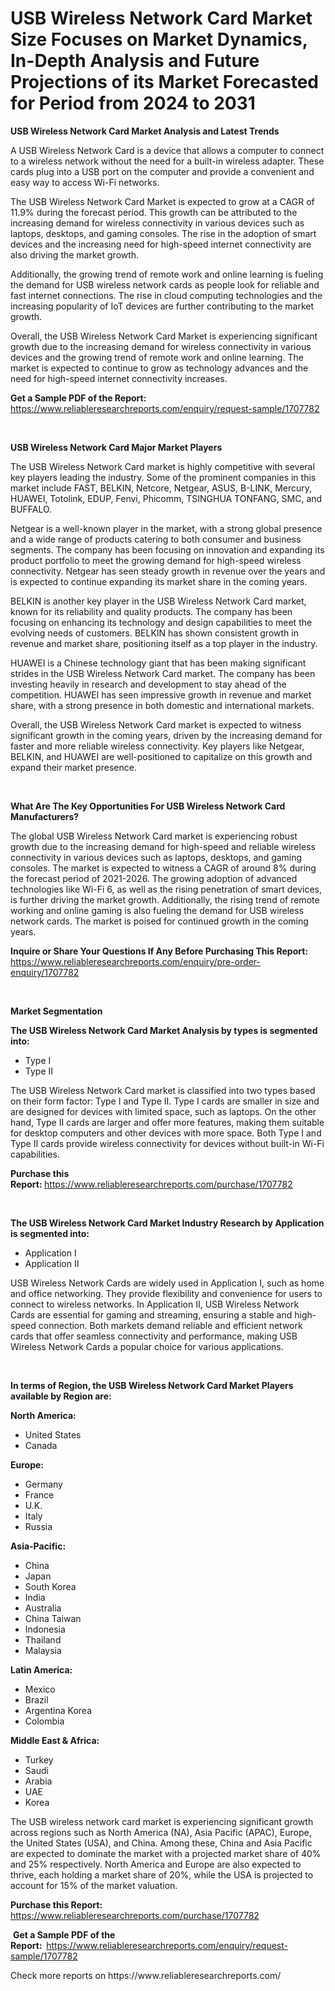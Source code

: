 <p><h1>USB Wireless Network Card Market Size Focuses on Market Dynamics, In-Depth Analysis and Future Projections of its Market Forecasted for Period from 2024 to 2031</h1></p><p><strong>USB Wireless Network Card Market Analysis and Latest Trends</strong></p>
<p><p>A USB Wireless Network Card is a device that allows a computer to connect to a wireless network without the need for a built-in wireless adapter. These cards plug into a USB port on the computer and provide a convenient and easy way to access Wi-Fi networks.</p><p>The USB Wireless Network Card Market is expected to grow at a CAGR of 11.9% during the forecast period. This growth can be attributed to the increasing demand for wireless connectivity in various devices such as laptops, desktops, and gaming consoles. The rise in the adoption of smart devices and the increasing need for high-speed internet connectivity are also driving the market growth.</p><p>Additionally, the growing trend of remote work and online learning is fueling the demand for USB wireless network cards as people look for reliable and fast internet connections. The rise in cloud computing technologies and the increasing popularity of IoT devices are further contributing to the market growth.</p><p>Overall, the USB Wireless Network Card Market is experiencing significant growth due to the increasing demand for wireless connectivity in various devices and the growing trend of remote work and online learning. The market is expected to continue to grow as technology advances and the need for high-speed internet connectivity increases.</p></p>
<p><strong>Get a Sample PDF of the Report:&nbsp;</strong> <a href="https://www.reliableresearchreports.com/enquiry/request-sample/1707782">https://www.reliableresearchreports.com/enquiry/request-sample/1707782</a></p>
<p>&nbsp;</p>
<p><strong>USB Wireless Network Card Major Market Players</strong></p>
<p><p>The USB Wireless Network Card market is highly competitive with several key players leading the industry. Some of the prominent companies in this market include FAST, BELKIN, Netcore, Netgear, ASUS, B-LINK, Mercury, HUAWEI, Totolink, EDUP, Fenvi, Phicomm, TSINGHUA TONFANG, SMC, and BUFFALO.</p><p>Netgear is a well-known player in the market, with a strong global presence and a wide range of products catering to both consumer and business segments. The company has been focusing on innovation and expanding its product portfolio to meet the growing demand for high-speed wireless connectivity. Netgear has seen steady growth in revenue over the years and is expected to continue expanding its market share in the coming years.</p><p>BELKIN is another key player in the USB Wireless Network Card market, known for its reliability and quality products. The company has been focusing on enhancing its technology and design capabilities to meet the evolving needs of customers. BELKIN has shown consistent growth in revenue and market share, positioning itself as a top player in the industry.</p><p>HUAWEI is a Chinese technology giant that has been making significant strides in the USB Wireless Network Card market. The company has been investing heavily in research and development to stay ahead of the competition. HUAWEI has seen impressive growth in revenue and market share, with a strong presence in both domestic and international markets.</p><p>Overall, the USB Wireless Network Card market is expected to witness significant growth in the coming years, driven by the increasing demand for faster and more reliable wireless connectivity. Key players like Netgear, BELKIN, and HUAWEI are well-positioned to capitalize on this growth and expand their market presence.</p></p>
<p>&nbsp;</p>
<p><strong>What Are The Key Opportunities For USB Wireless Network Card Manufacturers?</strong></p>
<p><p>The global USB Wireless Network Card market is experiencing robust growth due to the increasing demand for high-speed and reliable wireless connectivity in various devices such as laptops, desktops, and gaming consoles. The market is expected to witness a CAGR of around 8% during the forecast period of 2021-2026. The growing adoption of advanced technologies like Wi-Fi 6, as well as the rising penetration of smart devices, is further driving the market growth. Additionally, the rising trend of remote working and online gaming is also fueling the demand for USB wireless network cards. The market is poised for continued growth in the coming years.</p></p>
<p><strong>Inquire or Share Your Questions If Any Before Purchasing This Report:</strong> <a href="https://www.reliableresearchreports.com/enquiry/pre-order-enquiry/1707782">https://www.reliableresearchreports.com/enquiry/pre-order-enquiry/1707782</a></p>
<p>&nbsp;</p>
<p><strong>Market Segmentation</strong></p>
<p><strong>The USB Wireless Network Card Market Analysis by types is segmented into:</strong></p>
<p><ul><li>Type I</li><li>Type II</li></ul></p>
<p><p>The USB Wireless Network Card market is classified into two types based on their form factor: Type I and Type II. Type I cards are smaller in size and are designed for devices with limited space, such as laptops. On the other hand, Type II cards are larger and offer more features, making them suitable for desktop computers and other devices with more space. Both Type I and Type II cards provide wireless connectivity for devices without built-in Wi-Fi capabilities.</p></p>
<p><strong>Purchase this Report:&nbsp;</strong><a href="https://www.reliableresearchreports.com/purchase/1707782">https://www.reliableresearchreports.com/purchase/1707782</a></p>
<p>&nbsp;</p>
<p><strong>The USB Wireless Network Card Market Industry Research by Application is segmented into:</strong></p>
<p><ul><li>Application I</li><li>Application II</li></ul></p>
<p><p>USB Wireless Network Cards are widely used in Application I, such as home and office networking. They provide flexibility and convenience for users to connect to wireless networks. In Application II, USB Wireless Network Cards are essential for gaming and streaming, ensuring a stable and high-speed connection. Both markets demand reliable and efficient network cards that offer seamless connectivity and performance, making USB Wireless Network Cards a popular choice for various applications.</p></p>
<p>&nbsp;</p>
<p><strong>In terms of Region, the USB Wireless Network Card Market Players available by Region are:</strong></p>
<p>
    <p> <strong> North America: </strong>
        <ul>
            <li>United States</li>
            <li>Canada</li>
        </ul>
        </p> 
    <p> <strong> Europe: </strong>
        <ul>
            <li>Germany</li>
            <li>France</li>
            <li>U.K.</li>
            <li>Italy</li>
            <li>Russia</li>
        </ul>
        </p> 
    <p> <strong> Asia-Pacific: </strong>
        <ul>
            <li>China</li>
            <li>Japan</li>
            <li>South Korea</li>
            <li>India</li>
            <li>Australia</li>
            <li>China Taiwan</li>
            <li>Indonesia</li>
            <li>Thailand</li>
            <li>Malaysia</li>
        </ul>
        </p> 
    <p> <strong> Latin America: </strong>
        <ul>
            <li>Mexico</li>
            <li>Brazil</li>
            <li>Argentina Korea</li>
            <li>Colombia</li>
        </ul>
        </p> 
    <p> <strong> Middle East & Africa: </strong>
        <ul>
            <li>Turkey</li>
            <li>Saudi</li>
            <li>Arabia</li>
            <li>UAE</li>
            <li>Korea</li>
        </ul>
    </p>
    </p>
<p><p>The USB wireless network card market is experiencing significant growth across regions such as North America (NA), Asia Pacific (APAC), Europe, the United States (USA), and China. Among these, China and Asia Pacific are expected to dominate the market with a projected market share of 40% and 25% respectively. North America and Europe are also expected to thrive, each holding a market share of 20%, while the USA is projected to account for 15% of the market valuation.</p></p>
<p><strong>Purchase this Report: </strong><a href="https://www.reliableresearchreports.com/purchase/1707782">https://www.reliableresearchreports.com/purchase/1707782</a></p>
<p>&nbsp;<strong>Get a Sample PDF of the Report:&nbsp;&nbsp;</strong><a href="https://www.reliableresearchreports.com/enquiry/request-sample/1707782">https://www.reliableresearchreports.com/enquiry/request-sample/1707782</a></p>
<p><strong></strong></p>
<p>Check more reports on https://www.reliableresearchreports.com/</p>
